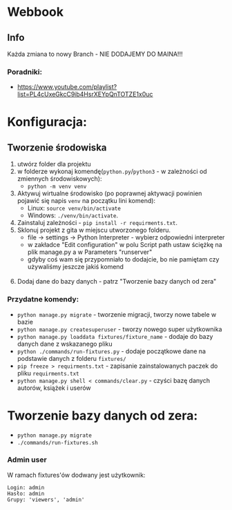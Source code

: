 # Webbook

## Info
Każda zmiana to nowy Branch - NIE DODAJEMY DO MAINA!!!

### Poradniki:
- https://www.youtube.com/playlist?list=PL4cUxeGkcC9ib4HsrXEYpQnTOTZE1x0uc

# Konfiguracja:

## Tworzenie środowiska
1. utwórz folder dla projektu
2. w folderze wykonaj komendę(`python.py`/`python3` - w zależności od zmiennych środowiskowych):
   - `python -m venv venv`
3. Aktywuj wirtualne środowisko (po poprawnej aktywacji powinien pojawić się napis `venv` na początku lini komend):
   - Linux: `source venv/bin/activate` 
   - Windows: `./venv/bin/activate`.
4. Zainstaluj zależności - `pip install -r requirments.txt`.
5. Sklonuj projekt z gita w miejscu utworzonego folderu.
   - file -> settings -> Python Interpreter - wybierz odpowiedni interpreter
   - w zakładce "Edit configuration" w polu Script path ustaw ściężkę na plik manage.py a w Parameters "runserver" <br>
   - gdyby coś wam się przypomniało to dodajcie, bo nie pamiętam czy używaliśmy jeszcze jakiś komend <br><br>
6. Dodaj dane do bazy danych - patrz "Tworzenie bazy danych od zera"

### Przydatne komendy:
- `python manage.py migrate` - tworzenie migracji, tworzy nowe tabele w bazie
- `python manage.py createsuperuser` - tworzy nowego super użytkownika
- `python manage.py loaddata fixtures/fixture_name` - dodaje do bazy danych dane z wskazanego pliku
- `python ./commands/run-fixtures.py` - dodaje początkowe dane na podstawie danych z folderu `fixtures/`
- `pip freeze > requirments.txt` - zapisanie zainstalowanych paczek do pliku `requirments.txt` 
- `python manage.py shell < commands/clear.py` - czyści bazę danych autorów, książek i userów

# Tworzenie bazy danych od zera:
- `python manage.py migrate`
- `./commands/run-fixtures.sh`

### Admin user
W ramach fixtures'ów dodwany jest użytkownik:
```
Login: admin
Hasło: admin
Grupy: 'viewers', 'admin'
```